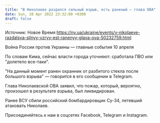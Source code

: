 ```yaml
---
title: "В Николаеве раздался сильный взрыв, есть раненый — глава ОВА"
date: Sun, 10 Apr 2022 23:32:00 +0300
draft: false
---
```

Источник: Новое Время https://nv.ua/ukraine/events/v-nikolaeve-razdalsya-silnyy-vzryv-est-ranenyy-glava-ova-50232759.html


Война России против Украины — главные события 10 апреля

По словам Кима, сейчас власти города уточняют: сработала ПВО или "долетело все-таки".

"На данный момент ранен охранник от разбитого стекла после большого взрыва" — говорится в его сообщении в Telegram.

Глава Николаевской ОВА заявил, что пожар, который, вероятно, произошел в результате взрыва, был ликвидирован.

Ранее ВСУ сбили российский бомбардировщик Су-34, летевший атаковать Николаев.

Присоединяйтесь к нам в соцсетях Facebook, Telegram и Instagram.
